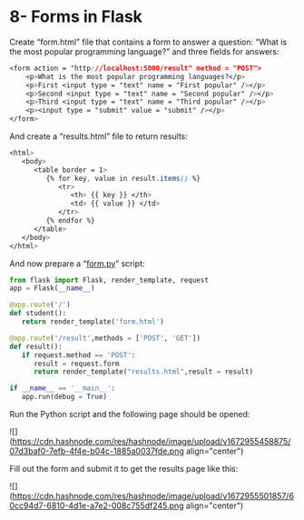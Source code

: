 # 8- Forms in Flask

Create “form.html” file that contains a form to answer a question: “What is the most popular programming language?” and three fields for answers:

```css
<form action = "http://localhost:5000/result" method = "POST">
    <p>What is the most popular programming languages?</p>
    <p>First <input type = "text" name = "First popular" /></p>
    <p>Second <input type = "text" name = "Second popular" /></p>
    <p>Third <input type = "text" name = "Third popular" /></p>
    <p><input type = "submit" value = "submit" /></p>
</form>
```

And create a “results.html” file to return results:

```css
<html>
   <body>
      <table border = 1>
         {% for key, value in result.items() %}
            <tr>
               <th> {{ key }} </th>
               <td> {{ value }} </td>
            </tr>
         {% endfor %}
      </table>
   </body>
</html>
```

And now prepare a “[form.py](http://form.py)” script:

```python
from flask import Flask, render_template, request
app = Flask(__name__)

@app.route('/')
def student():
   return render_template('form.html')

@app.route('/result',methods = ['POST', 'GET'])
def result():
   if request.method == 'POST':
      result = request.form
      return render_template("results.html",result = result)

if __name__ == '__main__':
   app.run(debug = True)
```

Run the Python script and the following page should be opened:

![](https://cdn.hashnode.com/res/hashnode/image/upload/v1672955458875/07d3baf0-7efb-4f4e-b04c-1885a0037fde.png align="center")

Fill out the form and submit it to get the results page like this:

![](https://cdn.hashnode.com/res/hashnode/image/upload/v1672955501857/60cc94d7-6810-4d1e-a7e2-008c755df245.png align="center")